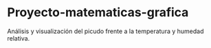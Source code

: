 # Proyecto-matematicas-grafica
Análisis y visualización del picudo frente a la temperatura y humedad relativa. 
